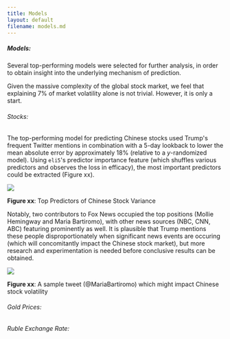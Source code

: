 ```yaml
---
title: Models 
layout: default
filename: models.md
--- 
```


##### Models: 

Several top-performing models were selected for further analysis, in order to obtain insight into the underlying mechanism of prediction. 

Given the massive complexity of the global stock market, we feel that explaining 7% of market volatility alone is not trivial. However, it is only a start.

###### Stocks:

The top-performing model for predicting Chinese stocks used Trump's frequent Twitter mentions in combination with a 5-day lookback to lower the mean absolute error by approximately 18%
(relative to a *y*-randomized model). 
Using `eli5`'s predictor importance feature (which shuffles various predictors and observes the loss in efficacy), the most important predictors could be extracted (Figure xx).

![](img/assets/best_china_pred.png)

**Figure xx**: Top Predictors of Chinese Stock Variance

Notably, two contributors to Fox News occupied the top positions (Mollie Hemingway and Maria Bartiromo), with other news sources (NBC, CNN, ABC) featuring prominently as well. 
It is plausible that Trump mentions these people disproportionately when significant news events are occuring (which will concomitantly impact the Chinese stock market),
but more research and experimentation is needed before conclusive results can be obtained. 

![](img/assets/maria_tweet.png)

**Figure xx**: A sample tweet (@MariaBartiromo) which might impact Chinese stock volatility

###### Gold Prices:

###### Ruble Exchange Rate:

